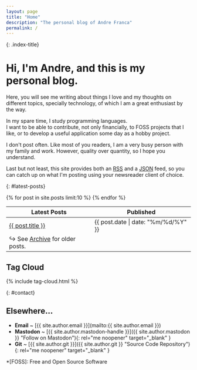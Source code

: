 ```yaml
---
layout: page
title: "Home"
description: "The personal blog of Andre Franca"
permalink: /
---
```


{: .index-title}
# Hi, I'm Andre, and this is my personal blog.

Here, you will see me writing about things I love and my thoughts on different topics, specially technology, of which I am a great enthusiast by the way.

In my spare time, I study programming languages.  
I want to be able to contribute, not only financially, to FOSS projects that I like, or to develop a useful application some day as a hobby project.

I don't post often. Like most of you readers, I am a very busy person with my family and work. However, quality over quantity, so I hope you understand.

Last but not least, this site provides both an [RSS](/feed.xml) and a [JSON](/feed.json) feed, so you can catch up on what I'm posting using your newsreader client of choice.

{: #latest-posts}
<table>
  <thead>
    <tr>
      <th>Latest Posts</th>
      <th>Published</th>
    </tr>
  </thead> 
  <tbody>
    {% for post in site.posts limit:10 %}
    <tr>
      <td>
        <a href="{{ post.url }}">{{ post.title }}</a>
      </td>
      <td>
        <time datetime="{{ post.date | date_to_xmlschema }}">{{ post.date | date: "%m/%d/%Y" }}</time>
      </td>
    </tr>
    {% endfor %}
    <tr>
      <td>
        &#8618; See <a href="{{ '/posts/' }}">Archive</a> for older posts.
      </td>
      <td></td>
     </tr> 
  </tbody>
</table>

## Tag Cloud
{% include tag-cloud.html %}

{: #contact}
## Elsewhere...

* **Email** ~ [{{ site.author.email }}](mailto:{{ site.author.email }})
* **Mastodon** ~ [{{ site.author.mastodon-handle }}]({{ site.author.mastodon }} "Follow on Mastodon"){: rel="me noopener" target="_blank" }
* **Git** ~ [{{ site.author.git }}]({{ site.author.git }} "Source Code Repository"){: rel="me noopener" target="_blank" }

*[FOSS]: Free and Open Source Software